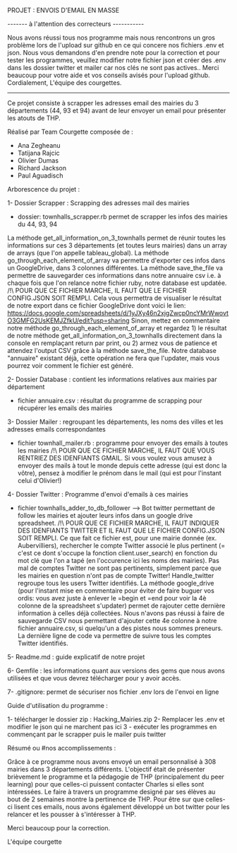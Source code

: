 PROJET : ENVOIS D'EMAIL EN MASSE

------- à l'attention des correcteurs -----------

Nous avons réussi tous nos programme mais nous rencontrons un gros problème lors de l'upload sur github en ce qui concere nos fichiers .env et json.
Nous vous demandons d'en prendre note pour la correction et pour tester les programmes, veuillez modifier notre fichier json et créer des .env dans les dossier twitter et mailer car nos clés ne sont pas actives..
Merci beaucoup pour votre aide et vos conseils avisés pour l'upload github.
Cordialement,
L'équipe des courgettes.

------------------------------------------------

Ce projet consiste à scrapper les adresses email des mairies du 3 départements (44, 93 et 94) avant de leur envoyer un email pour présenter les atouts de THP.


Réalisé par Team Courgette composée de : 
- Ana Zegheanu
- Tatijana Rajcic
- Olivier Dumas
- Richard Jackson
- Paul Aguadisch


Arborescence du projet :

1- Dossier Scrapper : Scrapping des adresses mail des mairies
- dossier: townhalls_scrapper.rb
permet de scrapper les infos des mairies du 44, 93, 94

La méthode get_all_information_on_3_townhalls permet de réunir toutes les informations sur ces 3 départements (et toutes leurs mairies) dans un array de arrays (que l'on appelle tableau_global). 
La méthode go_through_each_element_of_array va permettre d'exporter ces infos dans un GoogleDrive, dans 3 colonnes différentes.
La méthode save_the_file va permettre de sauvegarder ces informations dans notre annuaire csv i.e. à chaque fois que l'on relance notre fichier ruby, notre database est updatée.
/!\ POUR QUE CE FICHIER MARCHE, IL FAUT QUE LE FICHIER CONFIG.JSON SOIT REMPLI.
Cela vous permettra de visualiser le résultat de notre export dans ce fichier GoogleDrive dont voici le lien: https://docs.google.com/spreadsheets/d/1yJXy46n2xjgZwcp0ncYMrWwovtO3GMFG2UsKEMJZfkU/edit?usp=sharing
Sinon, mettez en commentaire notre méthode go_through_each_element_of_array et regardez 1) le résultat de notre méthode get_all_information_on_3_townhalls directement dans la console en remplaçant return par print, ou 2) armez vous de patience et attendez l'output CSV grâce à la méthode save_the_file. Notre database "annuaire" existant déjà, cette opération ne fera que l'updater, mais vous pourrez voir comment le fichier est généré.

2- Dossier Database : contient les informations relatives aux mairies par département
- fichier annuaire.csv : résultat du programme de scrapping pour récupérer les emails des mairies

3- Dossier Mailer : regroupant les départements, les noms des villes et les adresses emails correspondantes
- fichier townhall_mailer.rb : programme pour envoyer des emails à toutes les mairies
/!\ POUR QUE CE FICHIER MARCHE, IL FAUT QUE VOUS RENTRIEZ DES IDENFIANTS GMAIL. 
Si vous voulez vous amusez à envoyer des mails à tout le monde depuis cette adresse (qui est donc la vôtre), pensez à modifier le prénom dans le mail (qui est pour l'instant celui d'Olivier!)

4- Dossier Twitter : Programme d'envoi d'emails à ces mairies
- fichier townhalls_adder_to_db_follower --> Bot twitter permettant de follow les mairies et ajouter leurs infos dans un google drive spreadsheet.
/!\ POUR QUE CE FICHIER MARCHE, IL FAUT INDIQUER DES IDENFIANTS TWITTER ET IL FAUT QUE LE FICHIER CONFIG.JSON SOIT REMPLI.
Ce que fait ce fichier est, pour une mairie donnée (ex. Aubervilliers), rechercher le compte Twitter associé le plus pertinent (= c'est ce dont s'occupe la fonction client.user_search) en fonction du mot clé que l'on a tapé (en l'occurence ici les noms des mairies). Pas mal de comptes Twitter ne sont pas pertinents, simplement parce que les mairies en question n'ont pas de compte Twitter! Handle_twitter regroupe tous les users Twitter identifiés. 
La méthode google_drive (pour l'instant mise en commentaire pour éviter de faire buguer vos ordis: vous avez juste à enlever le =begin et =end pour voir la 4è colonne de la spreadsheet s'updater) permet de rajouter cette dernière information à celles déjà collectées. Nous n'avons pas réussi à faire de sauvegarde CSV nous permettant d'ajouter cette 4e colonne à notre fichier annuaire.csv, si quelqu'un a des pistes nous sommes preneurs.
La dernière ligne de code va permettre de suivre tous les comptes Twitter identifiés. 


5- Readme.md : guide explicatif de notre projet

6- Gemfile : les informations quant aux versions des gems que nous avons utilisées et que vous devrez télécharger pour y avoir accès.

7- .gitignore: permet de sécuriser nos fichier .env lors de l'envoi en ligne

Guide d'utilisation du programme :

1- télécharger le dossier zip : Hacking_Mairies.zip
2- Remplacer les .env et modifier le json qui ne marchent pas ici
3 - exécuter les programmes en commençant par le scrapper puis le mailer puis twitter


Résumé ou #nos accomplissements :

Grâce à ce programme nous avons envoyé un email personnalisé à 308 mairies dans 3 départements différents.
L'objectif était de présenter brièvement le programme et la pédagogie de THP (principalement du peer learning) pour que celles-ci puissent contacter Charles si elles sont intéressées. Le faire à travers un programme designé par ses élèves au bout de 2 semaines montre la pertinence de THP.
Pour être sur que celles-ci lisent ces emails, nous avons également développé un bot twitter pour les relancer et les pousser à s'intéresser à THP.

Merci beaucoup pour la correction.

L'équipe courgette
